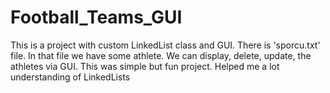 # Football_Teams_GUI
This is a project with custom LinkedList class and GUI. There is 'sporcu.txt' file. In that file we have some athlete. We can display, delete, update, the athletes via GUI. This was simple but fun project. Helped me a lot understanding of LinkedLists

